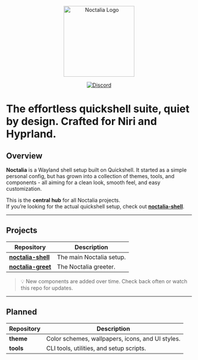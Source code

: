 <p align="center">
  <img src="https://assets.noctalia.dev/noctalia-logo.svg" alt="Noctalia Logo" style="width: 192px" />
</p>

<p align="center">
  <a href="https://discord.noctalia.dev">
    <img src="https://img.shields.io/badge/Discord-5865F2?style=for-the-badge&labelColor=0C0D11&color=A8AEFF&logo=discord&logoColor=white" alt="Discord" />
  </a>
</p>


# The effortless quickshell suite, quiet by design. Crafted for Niri and Hyprland.


## Overview

**Noctalia** is a Wayland shell setup built on Quickshell.
It started as a simple personal config, but has grown into a collection of themes, tools, and components - all aiming for a clean look, smooth feel, and easy customization.

This is the **central hub** for all Noctalia projects.  
If you’re looking for the actual quickshell setup, check out [**noctalia-shell**](https://github.com/noctalia-dev/noctalia-shell).

---

## Projects

| Repository | Description |
|------------|-------------|
| [**noctalia-shell**](https://github.com/noctalia-dev/noctalia-shell) | The main Noctalia setup. |
| [**noctalia-greet**](https://github.com/noctalia-dev/noctalia-greet) | The Noctalia greeter.    |


> 💡 New components are added over time. Check back often or watch this repo for updates.

---

## Planned

| Repository | Description |
|------------|-------------|
| **theme** | Color schemes, wallpapers, icons, and UI styles. |
| **tools** | CLI tools, utilities, and setup scripts. |
